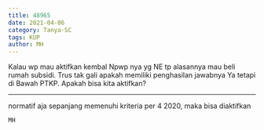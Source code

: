 ```yaml
---
title: 48965
date: 2021-04-06
category: Tanya-SC
tags: KUP
author: MH
---
```


Kalau wp mau aktifkan kembal Npwp nya yg NE tp alasannya mau beli rumah subsidi. Trus tak gali apakah memiliki penghasilan jawabnya Ya tetapi di Bawah PTKP. Apakah bisa kita aktifkan?

---

normatif aja sepanjang memenuhi kriteria per 4 2020, maka bisa diaktifkan

`MH`
